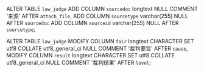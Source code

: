 

ALTER TABLE `law_judge`
ADD COLUMN `sourcedoc`  longtext NULL COMMENT '来源' AFTER `attach_file`,
ADD COLUMN `sourcetype`  varchar(255) NULL AFTER `sourcedoc`
ADD COLUMN `sourceid`  varchar(255) NULL AFTER `sourcetype`;

ALTER TABLE `law_judge`
MODIFY COLUMN `fair`  longtext CHARACTER SET utf8 COLLATE utf8_general_ci NULL COMMENT '裁判要旨' AFTER `cause`,
MODIFY COLUMN `result`  longtext CHARACTER SET utf8 COLLATE utf8_general_ci NULL COMMENT '裁判结果' AFTER `level`;



